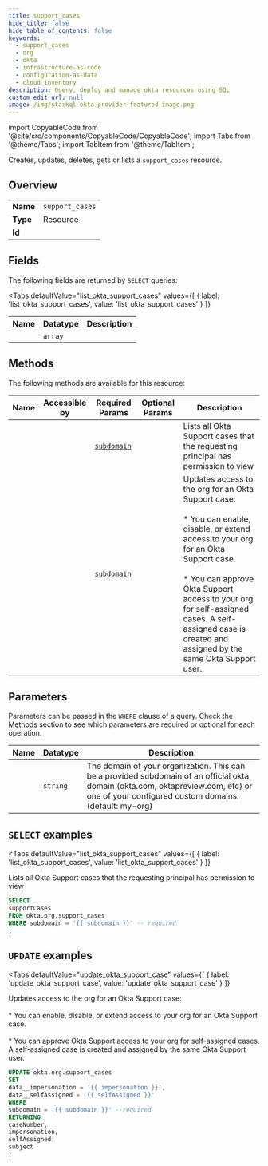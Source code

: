 ```yaml
--- 
title: support_cases
hide_title: false
hide_table_of_contents: false
keywords:
  - support_cases
  - org
  - okta
  - infrastructure-as-code
  - configuration-as-data
  - cloud inventory
description: Query, deploy and manage okta resources using SQL
custom_edit_url: null
image: /img/stackql-okta-provider-featured-image.png
---
```


import CopyableCode from '@site/src/components/CopyableCode/CopyableCode';
import Tabs from '@theme/Tabs';
import TabItem from '@theme/TabItem';

Creates, updates, deletes, gets or lists a <code>support_cases</code> resource.

## Overview
<table><tbody>
<tr><td><b>Name</b></td><td><code>support_cases</code></td></tr>
<tr><td><b>Type</b></td><td>Resource</td></tr>
<tr><td><b>Id</b></td><td><CopyableCode code="okta.org.support_cases" /></td></tr>
</tbody></table>

## Fields

The following fields are returned by `SELECT` queries:

<Tabs
    defaultValue="list_okta_support_cases"
    values={[
        { label: 'list_okta_support_cases', value: 'list_okta_support_cases' }
    ]}
>
<TabItem value="list_okta_support_cases">

<table>
<thead>
    <tr>
    <th>Name</th>
    <th>Datatype</th>
    <th>Description</th>
    </tr>
</thead>
<tbody>
<tr>
    <td><CopyableCode code="supportCases" /></td>
    <td><code>array</code></td>
    <td></td>
</tr>
</tbody>
</table>
</TabItem>
</Tabs>

## Methods

The following methods are available for this resource:

<table>
<thead>
    <tr>
    <th>Name</th>
    <th>Accessible by</th>
    <th>Required Params</th>
    <th>Optional Params</th>
    <th>Description</th>
    </tr>
</thead>
<tbody>
<tr>
    <td><a href="#list_okta_support_cases"><CopyableCode code="list_okta_support_cases" /></a></td>
    <td><CopyableCode code="select" /></td>
    <td><a href="#parameter-subdomain"><code>subdomain</code></a></td>
    <td></td>
    <td>Lists all Okta Support cases that the requesting principal has permission to view</td>
</tr>
<tr>
    <td><a href="#update_okta_support_case"><CopyableCode code="update_okta_support_case" /></a></td>
    <td><CopyableCode code="update" /></td>
    <td><a href="#parameter-subdomain"><code>subdomain</code></a></td>
    <td></td>
    <td>Updates access to the org for an Okta Support case:<br /><br />* You can enable, disable, or extend access to your org for an Okta Support case.<br /><br />* You can approve Okta Support access to your org for self-assigned cases. A self-assigned case is created and assigned by the same Okta Support user.</td>
</tr>
</tbody>
</table>

## Parameters

Parameters can be passed in the `WHERE` clause of a query. Check the [Methods](#methods) section to see which parameters are required or optional for each operation.

<table>
<thead>
    <tr>
    <th>Name</th>
    <th>Datatype</th>
    <th>Description</th>
    </tr>
</thead>
<tbody>
<tr id="parameter-subdomain">
    <td><CopyableCode code="subdomain" /></td>
    <td><code>string</code></td>
    <td>The domain of your organization. This can be a provided subdomain of an official okta domain (okta.com, oktapreview.com, etc) or one of your configured custom domains. (default: my-org)</td>
</tr>
</tbody>
</table>

## `SELECT` examples

<Tabs
    defaultValue="list_okta_support_cases"
    values={[
        { label: 'list_okta_support_cases', value: 'list_okta_support_cases' }
    ]}
>
<TabItem value="list_okta_support_cases">

Lists all Okta Support cases that the requesting principal has permission to view

```sql
SELECT
supportCases
FROM okta.org.support_cases
WHERE subdomain = '{{ subdomain }}' -- required
;
```
</TabItem>
</Tabs>


## `UPDATE` examples

<Tabs
    defaultValue="update_okta_support_case"
    values={[
        { label: 'update_okta_support_case', value: 'update_okta_support_case' }
    ]}
>
<TabItem value="update_okta_support_case">

Updates access to the org for an Okta Support case:<br /><br />* You can enable, disable, or extend access to your org for an Okta Support case.<br /><br />* You can approve Okta Support access to your org for self-assigned cases. A self-assigned case is created and assigned by the same Okta Support user.

```sql
UPDATE okta.org.support_cases
SET 
data__impersonation = '{{ impersonation }}',
data__selfAssigned = '{{ selfAssigned }}'
WHERE 
subdomain = '{{ subdomain }}' --required
RETURNING
caseNumber,
impersonation,
selfAssigned,
subject
;
```
</TabItem>
</Tabs>
